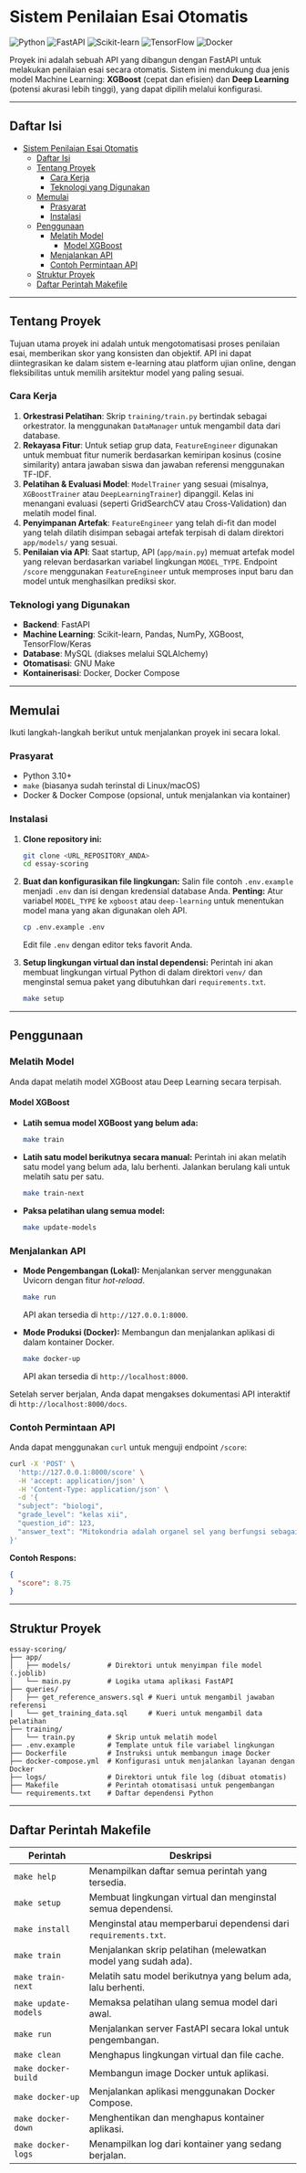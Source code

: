 # Sistem Penilaian Esai Otomatis

![Python](https://img.shields.io/badge/Python-3.10%2B-blue)
![FastAPI](https://img.shields.io/badge/FastAPI-0.104-brightgreen)
![Scikit-learn](https://img.shields.io/badge/scikit--learn-1.3.2-orange)
![TensorFlow](https://img.shields.io/badge/TensorFlow-2.13-ff6f00)
![Docker](https://img.shields.io/badge/Docker-Ready-blue)

Proyek ini adalah sebuah API yang dibangun dengan FastAPI untuk melakukan penilaian esai secara otomatis. Sistem ini mendukung dua jenis model Machine Learning: **XGBoost** (cepat dan efisien) dan **Deep Learning** (potensi akurasi lebih tinggi), yang dapat dipilih melalui konfigurasi.

---

## Daftar Isi

- [Sistem Penilaian Esai Otomatis](#sistem-penilaian-esai-otomatis)
  - [Daftar Isi](#daftar-isi)
  - [Tentang Proyek](#tentang-proyek)
    - [Cara Kerja](#cara-kerja)
    - [Teknologi yang Digunakan](#teknologi-yang-digunakan)
  - [Memulai](#memulai)
    - [Prasyarat](#prasyarat)
    - [Instalasi](#instalasi)
  - [Penggunaan](#penggunaan)
    - [Melatih Model](#melatih-model)
      - [Model XGBoost](#model-xgboost)
    - [Menjalankan API](#menjalankan-api)
    - [Contoh Permintaan API](#contoh-permintaan-api)
  - [Struktur Proyek](#struktur-proyek)
  - [Daftar Perintah Makefile](#daftar-perintah-makefile)

---

## Tentang Proyek

Tujuan utama proyek ini adalah untuk mengotomatisasi proses penilaian esai, memberikan skor yang konsisten dan objektif. API ini dapat diintegrasikan ke dalam sistem e-learning atau platform ujian online, dengan fleksibilitas untuk memilih arsitektur model yang paling sesuai.

### Cara Kerja

1.  **Orkestrasi Pelatihan**: Skrip `training/train.py` bertindak sebagai orkestrator. Ia menggunakan `DataManager` untuk mengambil data dari database.
2.  **Rekayasa Fitur**: Untuk setiap grup data, `FeatureEngineer` digunakan untuk membuat fitur numerik berdasarkan kemiripan kosinus (cosine similarity) antara jawaban siswa dan jawaban referensi menggunakan TF-IDF.
3.  **Pelatihan & Evaluasi Model**: `ModelTrainer` yang sesuai (misalnya, `XGBoostTrainer` atau `DeepLearningTrainer`) dipanggil. Kelas ini menangani evaluasi (seperti GridSearchCV atau Cross-Validation) dan melatih model final.
4.  **Penyimpanan Artefak**: `FeatureEngineer` yang telah di-fit dan model yang telah dilatih disimpan sebagai artefak terpisah di dalam direktori `app/models/` yang sesuai.
5.  **Penilaian via API**: Saat startup, API (`app/main.py`) memuat artefak model yang relevan berdasarkan variabel lingkungan `MODEL_TYPE`. Endpoint `/score` menggunakan `FeatureEngineer` untuk memproses input baru dan model untuk menghasilkan prediksi skor.

### Teknologi yang Digunakan

- **Backend**: FastAPI
- **Machine Learning**: Scikit-learn, Pandas, NumPy, XGBoost, TensorFlow/Keras
- **Database**: MySQL (diakses melalui SQLAlchemy)
- **Otomatisasi**: GNU Make
- **Kontainerisasi**: Docker, Docker Compose

---

## Memulai

Ikuti langkah-langkah berikut untuk menjalankan proyek ini secara lokal.

### Prasyarat

- Python 3.10+
- `make` (biasanya sudah terinstal di Linux/macOS)
- Docker & Docker Compose (opsional, untuk menjalankan via kontainer)

### Instalasi

1.  **Clone repository ini:**
    ```sh
    git clone <URL_REPOSITORY_ANDA>
    cd essay-scoring
    ```

2.  **Buat dan konfigurasikan file lingkungan:**
    Salin file contoh `.env.example` menjadi `.env` dan isi dengan kredensial database Anda.
    **Penting:** Atur variabel `MODEL_TYPE` ke `xgboost` atau `deep-learning` untuk menentukan model mana yang akan digunakan oleh API.
	```sh
    cp .env.example .env
    ```
    Edit file `.env` dengan editor teks favorit Anda.

3.  **Setup lingkungan virtual dan instal dependensi:**
    Perintah ini akan membuat lingkungan virtual Python di dalam direktori `venv/` dan menginstal semua paket yang dibutuhkan dari `requirements.txt`.
    ```sh
    make setup
    ```

---

## Penggunaan

### Melatih Model

Anda dapat melatih model XGBoost atau Deep Learning secara terpisah.

#### Model XGBoost
- **Latih semua model XGBoost yang belum ada:**
  ```sh
  make train
  ```
- **Latih satu model berikutnya secara manual:**
  Perintah ini akan melatih satu model yang belum ada, lalu berhenti. Jalankan berulang kali untuk melatih satu per satu.
  ```sh
  make train-next
  ```
- **Paksa pelatihan ulang semua model:**
  ```sh
  make update-models
  ```

### Menjalankan API

- **Mode Pengembangan (Lokal):**
  Menjalankan server menggunakan Uvicorn dengan fitur *hot-reload*.
  ```sh
  make run
  ```
  API akan tersedia di `http://127.0.0.1:8000`.

- **Mode Produksi (Docker):**
  Membangun dan menjalankan aplikasi di dalam kontainer Docker.
  ```sh
  make docker-up
  ```
  API akan tersedia di `http://localhost:8000`.

Setelah server berjalan, Anda dapat mengakses dokumentasi API interaktif di `http://localhost:8000/docs`.

### Contoh Permintaan API

Anda dapat menggunakan `curl` untuk menguji endpoint `/score`:

```sh
curl -X 'POST' \
  'http://127.0.0.1:8000/score' \
  -H 'accept: application/json' \
  -H 'Content-Type: application/json' \
  -d '{
  "subject": "biologi",
  "grade_level": "kelas xii",
  "question_id": 123,
  "answer_text": "Mitokondria adalah organel sel yang berfungsi sebagai tempat respirasi seluler."
}'
```

**Contoh Respons:**
```json
{
  "score": 8.75
}
```

---

## Struktur Proyek

```
essay-scoring/
├── app/
│   ├── models/         # Direktori untuk menyimpan file model (.joblib)
│   └── main.py         # Logika utama aplikasi FastAPI
├── queries/
│   ├── get_reference_answers.sql # Kueri untuk mengambil jawaban referensi
│   └── get_training_data.sql     # Kueri untuk mengambil data pelatihan
├── training/
│   └── train.py        # Skrip untuk melatih model
├── .env.example        # Template untuk file variabel lingkungan
├── Dockerfile          # Instruksi untuk membangun image Docker
├── docker-compose.yml  # Konfigurasi untuk menjalankan layanan dengan Docker
├── logs/               # Direktori untuk file log (dibuat otomatis)
├── Makefile            # Perintah otomatisasi untuk pengembangan
└── requirements.txt    # Daftar dependensi Python
```

---

## Daftar Perintah Makefile

| Perintah          | Deskripsi                                                              |
|-------------------|------------------------------------------------------------------------|
| `make help`       | Menampilkan daftar semua perintah yang tersedia.                       |
| `make setup`      | Membuat lingkungan virtual dan menginstal semua dependensi.            |
| `make install`    | Menginstal atau memperbarui dependensi dari `requirements.txt`.        |
| `make train`      | Menjalankan skrip pelatihan (melewatkan model yang sudah ada).         |
| `make train-next` | Melatih satu model berikutnya yang belum ada, lalu berhenti.           |
| `make update-models`| Memaksa pelatihan ulang semua model dari awal.                         |
| `make run`        | Menjalankan server FastAPI secara lokal untuk pengembangan.            |
| `make clean`      | Menghapus lingkungan virtual dan file cache.                           |
| `make docker-build` | Membangun image Docker untuk aplikasi.                                 |
| `make docker-up`  | Menjalankan aplikasi menggunakan Docker Compose.                       |
| `make docker-down`| Menghentikan dan menghapus kontainer aplikasi.                         |
| `make docker-logs`| Menampilkan log dari kontainer yang sedang berjalan.                   |